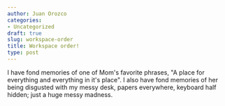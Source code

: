 ```yaml
---
author: Juan Orozco
categories:
- Uncategorized
draft: true
slug: workspace-order
title: Workspace order!
type: post
---
```


I have fond memories of one of Mom's favorite phrases, "A place for everything and everything in it's place". I also have fond memories of her being disgusted with my messy desk, papers everywhere, keyboard half hidden; just a huge messy madness.